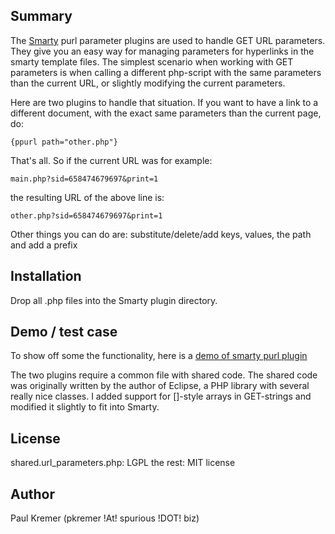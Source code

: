 Summary
-------
The [Smarty](http://www.smarty.net/) purl parameter plugins are
used to handle GET URL parameters. They give
you an easy way for managing parameters for hyperlinks in the smarty template
files. The simplest scenario when working with GET parameters is when calling
a different php-script with the same parameters than the current URL, or 
slightly modifying the current parameters.

Here are two plugins to handle that situation. If you want to have a link to a
different document, with the exact same parameters than the current page, do:

	{ppurl path="other.php"}

That's all. So if the current URL was for example:

	main.php?sid=658474679697&print=1

the resulting URL of the above line is:

	other.php?sid=658474679697&print=1

Other things you can do are: substitute/delete/add keys, values, the path and add a prefix


Installation
------------
Drop all .php files into the Smarty plugin directory.

Demo / test case
----------------
To show off some the functionality, here is a [demo of smarty purl plugin](https://paul.spurious.biz/smarty-purl-plugin-demo/)

The two plugins require a common file with shared code.
The shared code was originally written by the author of Eclipse,
a PHP library with several really nice classes. I added support for []-style arrays in GET-strings and modified it slightly to fit into Smarty.


License
-------
shared.url_parameters.php: LGPL
the rest: MIT license

Author
------
Paul Kremer (pkremer !At! spurious !DOT! biz)
